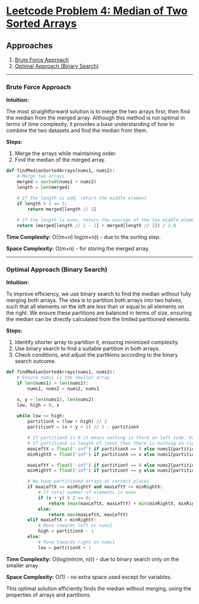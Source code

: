 # [Leetcode Problem 4: Median of Two Sorted Arrays](https://leetcode.com/problems/median-of-two-sorted-arrays/)

## Approaches

1. [Brute Force Approach](#brute-force-approach)
2. [Optimal Approach (Binary Search)](#optimal-approach-binary-search)

---

### Brute Force Approach

**Intuition:**

The most straightforward solution is to merge the two arrays first, then find the median from the merged array. Although this method is not optimal in terms of time complexity, it provides a base understanding of how to combine the two datasets and find the median from them.

**Steps:**

1. Merge the arrays while maintaining order.
2. Find the median of the merged array.

```python
def findMedianSortedArrays(nums1, nums2):
    # Merge two arrays
    merged = sorted(nums1 + nums2)
    length = len(merged)

    # If the length is odd, return the middle element
    if length % 2 == 1:
        return merged[length // 2]
    
    # If the length is even, return the average of the two middle elements
    return (merged[length // 2 - 1] + merged[length // 2]) / 2.0

```

**Time Complexity:** O((m+n) log(m+n)) - due to the sorting step.

**Space Complexity:** O(m+n) - for storing the merged array.

---

### Optimal Approach (Binary Search)

**Intuition:**

To improve efficiency, we use binary search to find the median without fully merging both arrays. The idea is to partition both arrays into two halves, such that all elements on the left are less than or equal to all elements on the right. We ensure these partitions are balanced in terms of size, ensuring the median can be directly calculated from the limited partitioned elements.

**Steps:**

1. Identify shorter array to partition it, ensuring minimized complexity.
2. Use binary search to find a suitable partition in both arrays.
3. Check conditions, and adjust the partitions according to the binary search outcome.

```python
def findMedianSortedArrays(nums1, nums2):
    # Ensure nums1 is the smaller array
    if len(nums1) > len(nums2):
        nums1, nums2 = nums2, nums1

    x, y = len(nums1), len(nums2)
    low, high = 0, x
    
    while low <= high:
        partitionX = (low + high) // 2
        partitionY = (x + y + 1) // 2 - partitionX

        # If partitionX is 0 it means nothing is there on left side. Use -inf for maxLeftX
        # If partitionX is length of input then there is nothing on right side. Use +inf for minRightX
        maxLeftX = float('-inf') if partitionX == 0 else nums1[partitionX - 1]
        minRightX = float('inf') if partitionX == x else nums1[partitionX]

        maxLeftY = float('-inf') if partitionY == 0 else nums2[partitionY - 1]
        minRightY = float('inf') if partitionY == y else nums2[partitionY]

        # We have partitioned arrays at correct places
        if maxLeftX <= minRightY and maxLeftY <= minRightX:
            # If total number of elements is even
            if (x + y) % 2 == 0:
                return (max(maxLeftX, maxLeftY) + min(minRightX, minRightY)) / 2
            else:
                return max(maxLeftX, maxLeftY)
        elif maxLeftX > minRightY:
            # Move towards left on nums1
            high = partitionX - 1
        else:
            # Move towards right on nums1
            low = partitionX + 1

```

**Time Complexity:** O(log(min(m, n))) - due to binary search only on the smaller array.

**Space Complexity:** O(1) - no extra space used except for variables. 

This optimal solution efficiently finds the median without merging, using the properties of arrays and partitions.

